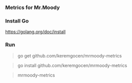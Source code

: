 ### Metrics for Mr.Moody

### Install Go
https://golang.org/doc/install

### Run
>go get github.com/keremgocen/mrmoody-metrics

>go install github.com/keremgocen/mrmoody-metrics

>mrmoody-metrics
